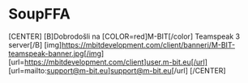# SoupFFA
[CENTER]
[B]Dobrodošli na [COLOR=red]M-BIT[/color] Teamspeak 3 server[/B]
[img]https://mbitdevelopment.com/client/banneri/M-BIT-teamspeak-banner.jpg[/img]
[url=https://mbitdevelopment.com/client]user.m-bit.eu[/url]
[url=mailto:support@m-bit.eu]support@m-bit.eu[/url]
[/CENTER]
